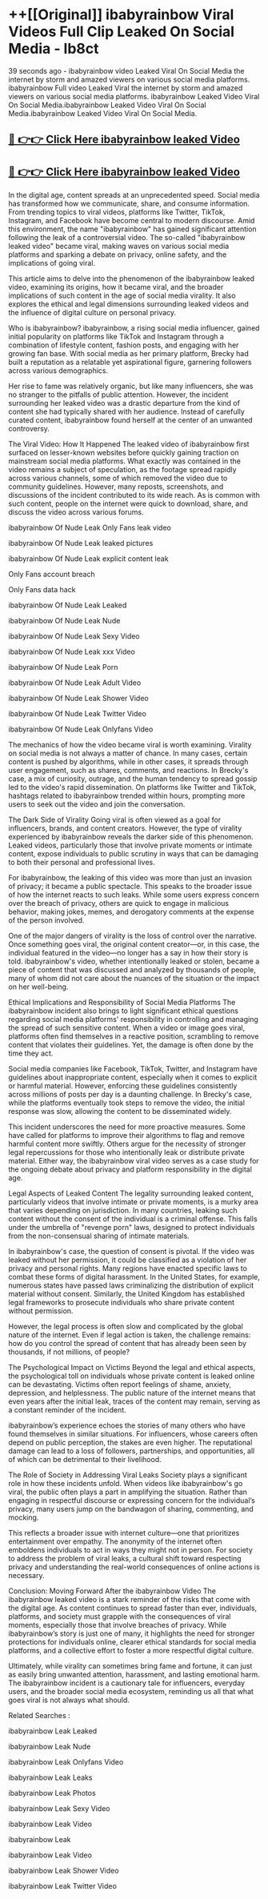 # ++[[Original]] ibabyrainbow Viral Videos Full Clip Leaked On Social Media - lb8ct<br>

39 seconds ago - ibabyrainbow video Leaked Viral On Social Media the internet by storm and amazed viewers on various social media platforms.
ibabyrainbow Full video Leaked Viral the internet by storm and amazed viewers on various social media platforms. ibabyrainbow Leaked Video Viral On Social Media.ibabyrainbow Leaked Video Viral On Social Media.ibabyrainbow Leaked Video Viral On Social Media.<br>


## [🔴 👉👉 Click Here ibabyrainbow leaked Video ](https://onlyclips.site?title=ibabyrainbow&ref=git)

## [🔴 👉👉 Click Here ibabyrainbow leaked Video ](https://onlyclips.site?title=ibabyrainbow&ref=git)

In the digital age, content spreads at an unprecedented speed. Social media has transformed how we communicate, share, and consume information. From trending topics to viral videos, platforms like Twitter, TikTok, Instagram, and Facebook have become central to modern discourse. Amid this environment, the name "ibabyrainbow" has gained significant attention following the leak of a controversial video. The so-called "ibabyrainbow leaked video" became viral, making waves on various social media platforms and sparking a debate on privacy, online safety, and the implications of going viral.

This article aims to delve into the phenomenon of the ibabyrainbow leaked video, examining its origins, how it became viral, and the broader implications of such content in the age of social media virality. It also explores the ethical and legal dimensions surrounding leaked videos and the influence of digital culture on personal privacy.

Who is ibabyrainbow?
ibabyrainbow, a rising social media influencer, gained initial popularity on platforms like TikTok and Instagram through a combination of lifestyle content, fashion posts, and engaging with her growing fan base. With social media as her primary platform, Brecky had built a reputation as a relatable yet aspirational figure, garnering followers across various demographics.

Her rise to fame was relatively organic, but like many influencers, she was no stranger to the pitfalls of public attention. However, the incident surrounding her leaked video was a drastic departure from the kind of content she had typically shared with her audience. Instead of carefully curated content, ibabyrainbow found herself at the center of an unwanted controversy.

The Viral Video: How It Happened
The leaked video of ibabyrainbow first surfaced on lesser-known websites before quickly gaining traction on mainstream social media platforms. What exactly was contained in the video remains a subject of speculation, as the footage spread rapidly across various channels, some of which removed the video due to community guidelines. However, many reposts, screenshots, and discussions of the incident contributed to its wide reach. As is common with such content, people on the internet were quick to download, share, and discuss the video across various forums.

ibabyrainbow Of Nude Leak Only Fans leak video

ibabyrainbow Of Nude Leak leaked pictures

ibabyrainbow Of Nude Leak explicit content leak

Only Fans account breach

Only Fans data hack

ibabyrainbow Of Nude Leak Leaked

ibabyrainbow Of Nude Leak Nude

ibabyrainbow Of Nude Leak Sexy Video

ibabyrainbow Of Nude Leak xxx Video

ibabyrainbow Of Nude Leak Porn

ibabyrainbow Of Nude Leak Adult Video

ibabyrainbow Of Nude Leak Shower Video

ibabyrainbow Of Nude Leak Twitter Video

ibabyrainbow Of Nude Leak Onlyfans Video

The mechanics of how the video became viral is worth examining. Virality on social media is not always a matter of chance. In many cases, certain content is pushed by algorithms, while in other cases, it spreads through user engagement, such as shares, comments, and reactions. In Brecky's case, a mix of curiosity, outrage, and the human tendency to spread gossip led to the video's rapid dissemination. On platforms like Twitter and TikTok, hashtags related to ibabyrainbow trended within hours, prompting more users to seek out the video and join the conversation.

The Dark Side of Virality
Going viral is often viewed as a goal for influencers, brands, and content creators. However, the type of virality experienced by ibabyrainbow reveals the darker side of this phenomenon. Leaked videos, particularly those that involve private moments or intimate content, expose individuals to public scrutiny in ways that can be damaging to both their personal and professional lives.

For ibabyrainbow, the leaking of this video was more than just an invasion of privacy; it became a public spectacle. This speaks to the broader issue of how the internet reacts to such leaks. While some users express concern over the breach of privacy, others are quick to engage in malicious behavior, making jokes, memes, and derogatory comments at the expense of the person involved.

One of the major dangers of virality is the loss of control over the narrative. Once something goes viral, the original content creator—or, in this case, the individual featured in the video—no longer has a say in how their story is told. ibabyrainbow's video, whether intentionally leaked or stolen, became a piece of content that was discussed and analyzed by thousands of people, many of whom did not care about the nuances of the situation or the impact on her well-being.

Ethical Implications and Responsibility of Social Media Platforms
The ibabyrainbow incident also brings to light significant ethical questions regarding social media platforms' responsibility in controlling and managing the spread of such sensitive content. When a video or image goes viral, platforms often find themselves in a reactive position, scrambling to remove content that violates their guidelines. Yet, the damage is often done by the time they act.

Social media companies like Facebook, TikTok, Twitter, and Instagram have guidelines about inappropriate content, especially when it comes to explicit or harmful material. However, enforcing these guidelines consistently across millions of posts per day is a daunting challenge. In Brecky's case, while the platforms eventually took steps to remove the video, the initial response was slow, allowing the content to be disseminated widely.

This incident underscores the need for more proactive measures. Some have called for platforms to improve their algorithms to flag and remove harmful content more swiftly. Others argue for the necessity of stronger legal repercussions for those who intentionally leak or distribute private material. Either way, the ibabyrainbow viral video serves as a case study for the ongoing debate about privacy and platform responsibility in the digital age.

Legal Aspects of Leaked Content
The legality surrounding leaked content, particularly videos that involve intimate or private moments, is a murky area that varies depending on jurisdiction. In many countries, leaking such content without the consent of the individual is a criminal offense. This falls under the umbrella of "revenge porn" laws, designed to protect individuals from the non-consensual sharing of intimate materials.

In ibabyrainbow's case, the question of consent is pivotal. If the video was leaked without her permission, it could be classified as a violation of her privacy and personal rights. Many regions have enacted specific laws to combat these forms of digital harassment. In the United States, for example, numerous states have passed laws criminalizing the distribution of explicit material without consent. Similarly, the United Kingdom has established legal frameworks to prosecute individuals who share private content without permission.

However, the legal process is often slow and complicated by the global nature of the internet. Even if legal action is taken, the challenge remains: how do you control the spread of content that has already been seen by thousands, if not millions, of people?

The Psychological Impact on Victims
Beyond the legal and ethical aspects, the psychological toll on individuals whose private content is leaked online can be devastating. Victims often report feelings of shame, anxiety, depression, and helplessness. The public nature of the internet means that even years after the initial leak, traces of the content may remain, serving as a constant reminder of the incident.

ibabyrainbow’s experience echoes the stories of many others who have found themselves in similar situations. For influencers, whose careers often depend on public perception, the stakes are even higher. The reputational damage can lead to a loss of followers, partnerships, and opportunities, all of which can be detrimental to their livelihood.

The Role of Society in Addressing Viral Leaks
Society plays a significant role in how these incidents unfold. When videos like ibabyrainbow's go viral, the public often plays a part in amplifying the situation. Rather than engaging in respectful discourse or expressing concern for the individual’s privacy, many users jump on the bandwagon of sharing, commenting, and mocking.

This reflects a broader issue with internet culture—one that prioritizes entertainment over empathy. The anonymity of the internet often emboldens individuals to act in ways they might not in person. For society to address the problem of viral leaks, a cultural shift toward respecting privacy and understanding the real-world consequences of online actions is necessary.

Conclusion: Moving Forward After the ibabyrainbow Video
The ibabyrainbow leaked video is a stark reminder of the risks that come with the digital age. As content continues to spread faster than ever, individuals, platforms, and society must grapple with the consequences of viral moments, especially those that involve breaches of privacy. While ibabyrainbow’s story is just one of many, it highlights the need for stronger protections for individuals online, clearer ethical standards for social media platforms, and a collective effort to foster a more respectful digital culture.

Ultimately, while virality can sometimes bring fame and fortune, it can just as easily bring unwanted attention, harassment, and lasting emotional harm. The ibabyrainbow incident is a cautionary tale for influencers, everyday users, and the broader social media ecosystem, reminding us all that what goes viral is not always what should.

Related Searches :

ibabyrainbow Leak Leaked

ibabyrainbow Leak Nude

ibabyrainbow Leak Onlyfans Video

ibabyrainbow Leak Leaks

ibabyrainbow Leak Photos

ibabyrainbow Leak Sexy Video

ibabyrainbow Leak Video

ibabyrainbow Leak

ibabyrainbow Leak Video

ibabyrainbow Leak Shower Video

ibabyrainbow Leak Twitter Video

